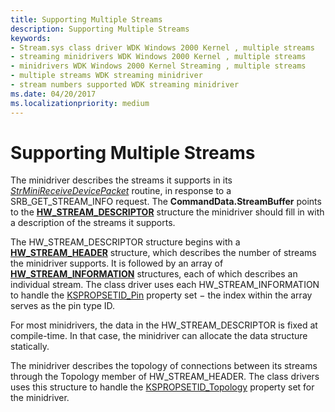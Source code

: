 ```yaml
---
title: Supporting Multiple Streams
description: Supporting Multiple Streams
keywords:
- Stream.sys class driver WDK Windows 2000 Kernel , multiple streams
- streaming minidrivers WDK Windows 2000 Kernel , multiple streams
- minidrivers WDK Windows 2000 Kernel Streaming , multiple streams
- multiple streams WDK streaming minidriver
- stream numbers supported WDK streaming minidriver
ms.date: 04/20/2017
ms.localizationpriority: medium
---
```


# Supporting Multiple Streams





The minidriver describes the streams it supports in its [*StrMiniReceiveDevicePacket*](/windows-hardware/drivers/ddi/strmini/nc-strmini-phw_receive_device_srb) routine, in response to a SRB\_GET\_STREAM\_INFO request. The **CommandData.StreamBuffer** points to the [**HW\_STREAM\_DESCRIPTOR**](/windows-hardware/drivers/ddi/strmini/ns-strmini-_hw_stream_descriptor) structure the minidriver should fill in with a description of the streams it supports.

The HW\_STREAM\_DESCRIPTOR structure begins with a [**HW\_STREAM\_HEADER**](/windows-hardware/drivers/ddi/strmini/ns-strmini-_hw_stream_header) structure, which describes the number of streams the minidriver supports. It is followed by an array of [**HW\_STREAM\_INFORMATION**](/windows-hardware/drivers/ddi/strmini/ns-strmini-_hw_stream_information) structures, each of which describes an individual stream. The class driver uses each HW\_STREAM\_INFORMATION to handle the [KSPROPSETID\_Pin](./kspropsetid-pin.md) property set − the index within the array serves as the pin type ID.

For most minidrivers, the data in the HW\_STREAM\_DESCRIPTOR is fixed at compile-time. In that case, the minidriver can allocate the data structure statically.

The minidriver describes the topology of connections between its streams through the Topology member of HW\_STREAM\_HEADER. The class drivers uses this structure to handle the [KSPROPSETID\_Topology](./kspropsetid-topology.md) property set for the minidriver.

 

